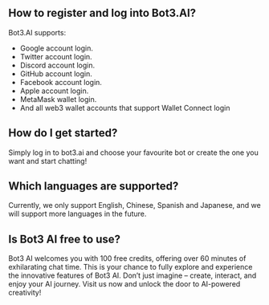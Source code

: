## How to register and log into Bot3.AI?
Bot3.AI supports:
- Google account login.
- Twitter account login.
- Discord account login.
- GitHub account login.
- Facebook account login.
- Apple account login.
- MetaMask wallet login.
- And all web3 wallet accounts that support Wallet Connect login

## How do I get started?
Simply log in to bot3.ai and choose your favourite bot or create the one you want and start chatting!

## Which languages are supported?
Currently, we only support English, Chinese, Spanish and Japanese, and we will support more languages in the future.

## Is Bot3 AI free to use?
Bot3 AI welcomes you with 100 free credits, offering over 60 minutes of exhilarating chat time. This is your chance to fully explore and experience the innovative features of Bot3 AI. Don’t just imagine – create, interact, and enjoy your AI journey. Visit us now and unlock the door to AI-powered creativity!
